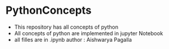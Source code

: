 # PythonConcepts
 - This repository has all concepts of python
 - All concepts of python are implemented in jupyter Notebook
 - all filles are in .ipynb
 author : Aishwarya Pagalla
